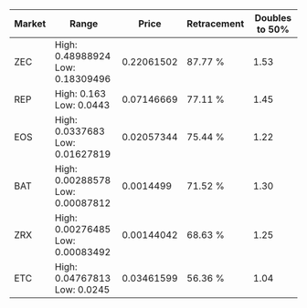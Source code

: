 | Market | Range | Price| Retracement | Doubles to 50% |
| --- | --- | --- | --- | --- |
| ZEC | High: 0.48988924<br />Low: 0.18309496 | 0.22061502 | 87.77 % | 1.53 |
| REP | High: 0.163<br />Low: 0.0443 | 0.07146669 | 77.11 % | 1.45 |
| EOS | High: 0.0337683<br />Low: 0.01627819 | 0.02057344 | 75.44 % | 1.22 |
| BAT | High: 0.00288578<br />Low: 0.00087812 | 0.0014499 | 71.52 % | 1.30 |
| ZRX | High: 0.00276485<br />Low: 0.00083492 | 0.00144042 | 68.63 % | 1.25 |
| ETC | High: 0.04767813<br />Low: 0.0245 | 0.03461599 | 56.36 % | 1.04 |
